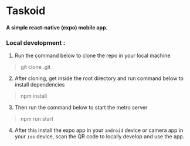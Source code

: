 # Taskoid

#### A simple react-native (expo) mobile app. 

### Local development : 

1. Run the command below to clone the repo in your local machine
> git clone <url>.git

2. After cloning, get inside the root directory and run command below to install dependencies
> npm install 

3. Then run the command below to start the metro server 
> npm run start

4. After this install the expo app in your `android` device or camera app in your `ios` device, scan the QR code to locally develop and use the app.


